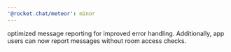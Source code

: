 ```yaml
---
'@rocket.chat/meteor': minor
---
```


optimized message reporting for improved error handling. Additionally, app users can now report messages without room access checks.
